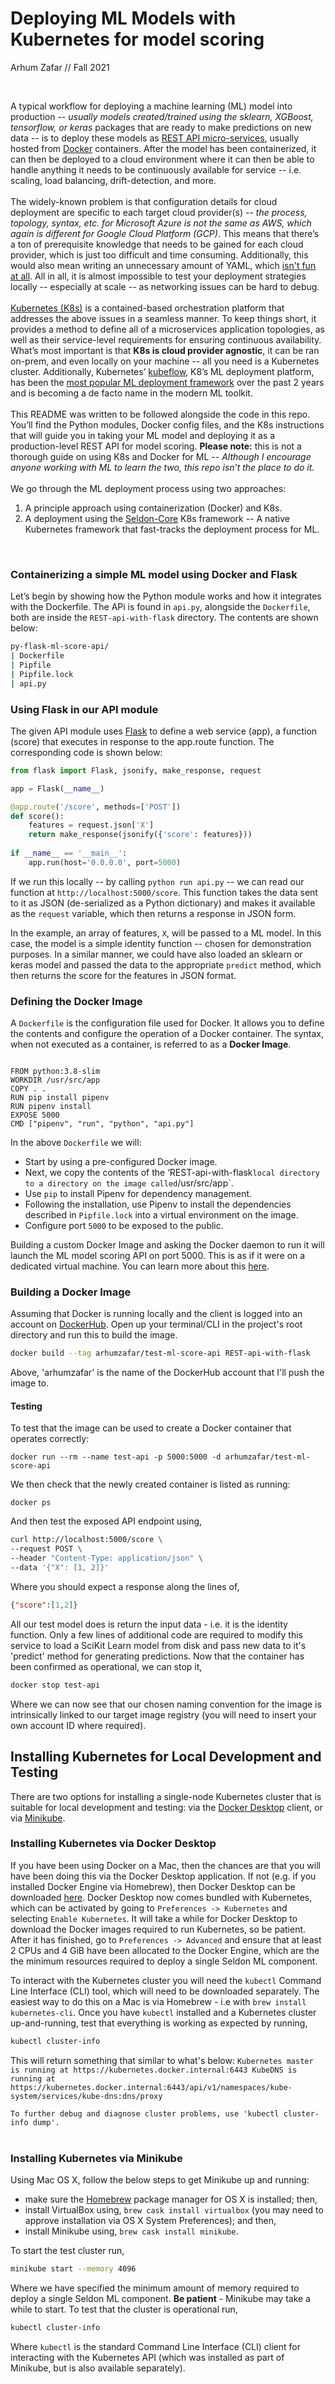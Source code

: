 # Deploying ML Models with Kubernetes for model scoring

Arhum Zafar // Fall 2021

<br>

A typical workflow for deploying a machine learning (ML) model into production -- *usually models created/trained using the sklearn, XGBoost, tensorflow, or keras* packages that are ready to make predictions on new data -- is to deploy these models as [REST API micro-services](https://restfulapi.net/), usually hosted from [Docker](https://www.docker.com/) containers. After the model has been containerized, it can then be deployed to a cloud environment where it can then be able to handle anything it needs to be continuously available for service -- i.e. scaling, load balancing, drift-detection, and more.
<br>
<br>
The widely-known problem is that configuration details for cloud deployment are specific to each target cloud provider(s) -- *the process, topology, syntax, etc. for Microsoft Azure is not the same as AWS, which again is different for Google Cloud Platform (GCP)*. This means that there’s a ton of prerequisite knowledge that needs to be gained for each cloud provider, which is just too difficult and time consuming. Additionally, this would also mean writing an unnecessary amount of YAML, which [isn't fun at all](https://news.ycombinator.com/item?id=21101695). All in all, it is almost impossible to test your deployment strategies locally -- especially at scale -- as networking issues can be hard to debug.
<br>
<br>
[Kubernetes (K8s)](https://kubernetes.io/) is a contained-based orchestration platform that addresses the above issues in a seamless manner. To keep things short, it provides a method to define all of a microservices application topologies, as well as their service-level requirements for ensuring continuous availability. What’s most important is that **K8s is cloud provider agnostic**, it can be ran on-prem, and even locally on your machine -- all you need is a Kubernetes cluster. Additionally, Kubernetes’ [kubeflow](https://www.kubeflow.org/), K8’s ML deployment platform, has been the [most popular ML deployment framework](https://blog.kubeflow.org/kubeflow-continues-to-move-to-production#:~:text=Similar%20to%20previous%20years%2C%20Kubeflow,being%20widely%20deployed%20as%20well.&text=Although%20the%20usage%20patterns%20for,components%20in%20their%20ML%20Platform.) over the past 2 years and is becoming a de facto name in the modern ML toolkit.
<br>
<br>
This README was written to be followed alongside the code in this repo. You’ll find the Python modules, Docker config files, and the K8s instructions that will guide you in taking your ML model and deploying it as a production-level REST API for model scoring. **Please note:** this is not a thorough guide on using K8s and Docker for ML -- *Although I encourage anyone working with ML to learn the two, this repo isn’t the place to do it.*
<br>
<br>
We go through the ML deployment process using two approaches:

1.  A principle approach using containerization (Docker) and K8s.
2.  A deployment using the [Seldon-Core](https://www.seldon.io/) K8s framework -- A native Kubernetes framework that fast-tracks the deployment process for ML.
<br>

### Containerizing a simple ML model using Docker and Flask
Let’s begin by showing how the Python module works and how it integrates with the Dockerfile. The APi is found in `api.py`, alongside the `Dockerfile`, both are inside the `REST-api-with-flask` directory. The contents are shown below:

```bash
py-flask-ml-score-api/
| Dockerfile
| Pipfile
| Pipfile.lock
| api.py
```

### Using Flask in our API module
The given API module uses [Flask](https://flask.palletsprojects.com/en/2.0.x/) to define a web service (app), a function (score) that executes in response to the app.route function. The corresponding code is shown below:
```python
from flask import Flask, jsonify, make_response, request

app = Flask(__name__)

@app.route('/score', methods=['POST'])
def score():
    features = request.json['X']
    return make_response(jsonify({'score': features}))
    
if __name__ == '__main__':
    app.run(host='0.0.0.0', port=5000)
```
If we run this locally -- by calling `python run api.py` -- we can read our function at `http://localhost:5000/score`. This function takes the data sent to it as JSON (de-serialized as a Python dictionary) and makes it available as the `request` variable, which then returns a response in JSON form.<br>
 
In the example, an array of features, `X`, will be passed to a ML model. In this case, the model is a simple identity function -- chosen for demonstration purposes. In a similar manner, we could have also loaded an sklearn or keras model and passed the data to the appropriate `predict` method, which then returns the score for the features in JSON format. <br>

### Defining the Docker Image

A `Dockerfile` is the configuration file used for Docker. It allows you to define the contents and configure the operation of a Docker container. The syntax, when not executed as a container, is referred to as a **Docker Image**.

  

```docker

FROM python:3.8-slim
WORKDIR /usr/src/app
COPY . .
RUN pip install pipenv
RUN pipenv install
EXPOSE 5000
CMD ["pipenv", "run", "python", "api.py"]
```
In the above `Dockerfile` we will:

-   Start by using a pre-configured Docker image.
-   Next, we copy the contents of the ‘REST-api-with-flask` local directory to a directory on the image called `/usr/src/app`.
-   Use `pip` to install Pipenv for dependency management.
-   Following the installation, use Pipenv to install the dependencies described in `Pipfile.lock` into a virtual environment on the image.
-   Configure port `5000` to be exposed to the public. <br>

Building a custom Docker Image and asking the Docker daemon to run it will launch the ML model scoring API on port 5000. This is as if it were on a dedicated virtual machine. You can learn more about this [here](https://docs.docker.com/get-started/). <br>
### Building a Docker Image
Assuming that Docker is running locally and the client is logged into an account on [DockerHub](https://hub.docker.com/). Open up your terminal/CLI in the project's root directory and run this to build the image.
```bash
docker build --tag arhumzafar/test-ml-score-api REST-api-with-flask
```
Above, 'arhumzafar' is the name of the DockerHub account that I'll push the image to. <br>
#### Testing
To test that the image can be used to create a Docker container that operates correctly:

```docker
docker run --rm --name test-api -p 5000:5000 -d arhumzafar/test-ml-score-api
```

We then check that the newly created container is listed as running:
```docker
docker ps
```
And then test the exposed API endpoint using,

```bash
curl http://localhost:5000/score \
--request POST \
--header "Content-Type: application/json" \
--data '{"X": [1, 2]}'
```

Where you should expect a response along the lines of,

```json
{"score":[1,2]}
```

All our test model does is return the input data - i.e. it is the identity function. Only a few lines of additional code are required to modify this service to load a SciKit Learn model from disk and pass new data to it's 'predict' method for generating predictions. Now that the container has been confirmed as operational, we can stop it,
```bash
docker stop test-api
```
Where we can now see that our chosen naming convention for the image is intrinsically linked to our target image registry (you will need to insert your own account ID where required).

## Installing Kubernetes for Local Development and Testing

  

There are two options for installing a single-node Kubernetes cluster that is suitable for local development and testing: via the [Docker Desktop](https://www.docker.com/products/docker-desktop) client, or via [Minikube](https://github.com/kubernetes/minikube).

  

### Installing Kubernetes via Docker Desktop


If you have been using Docker on a Mac, then the chances are that you will have been doing this via the Docker Desktop application. If not (e.g. if you installed Docker Engine via Homebrew), then Docker Desktop can be downloaded [here](https://www.docker.com/products/docker-desktop). Docker Desktop now comes bundled with Kubernetes, which can be activated by going to `Preferences -> Kubernetes` and selecting `Enable Kubernetes`. It will take a while for Docker Desktop to download the Docker images required to run Kubernetes, so be patient. After it has finished, go to `Preferences -> Advanced` and ensure that at least 2 CPUs and 4 GiB have been allocated to the Docker Engine, which are the the minimum resources required to deploy a single Seldon ML component.

  

To interact with the Kubernetes cluster you will need the `kubectl` Command Line Interface (CLI) tool, which will need to be downloaded separately. The easiest way to do this on a Mac is via Homebrew - i.e with `brew install kubernetes-cli`. Once you have `kubectl` installed and a Kubernetes cluster up-and-running, test that everything is working as expected by running,

```bash
kubectl cluster-info
```

This will return something that similar to what's below:
`Kubernetes master is running at https://kubernetes.docker.internal:6443
KubeDNS is running at https://kubernetes.docker.internal:6443/api/v1/namespaces/kube-system/services/kube-dns:dns/proxy`

`To further debug and diagnose cluster problems, use 'kubectl cluster-info dump'.`
<br>
<br>

### Installing Kubernetes via Minikube

Using Mac OS X, follow the below steps to get Minikube up and running:
- make sure the [Homebrew](https://brew.sh) package manager for OS X is installed; then,
- install VirtualBox using, `brew cask install virtualbox` (you may need to approve installation via OS X System Preferences); and then,
- install Minikube using, `brew cask install minikube`.

To start the test cluster run,

```bash
minikube start --memory 4096
```

Where we have specified the minimum amount of memory required to deploy a single Seldon ML component. **Be patient** - Minikube may take a while to start. To test that the cluster is operational run,

```bash
kubectl cluster-info
```

Where `kubectl` is the standard Command Line Interface (CLI) client for interacting with the Kubernetes API (which was installed as part of Minikube, but is also available separately).
